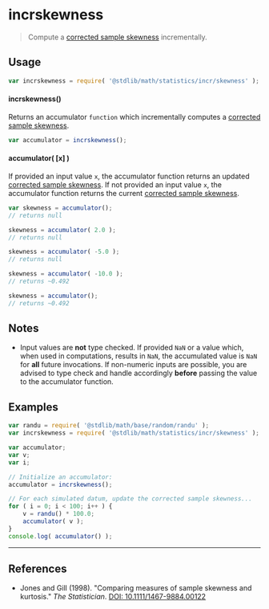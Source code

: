 # incrskewness

> Compute a [corrected sample skewness][sample-skewness] incrementally.


<section class="usage">

## Usage

``` javascript
var incrskewness = require( '@stdlib/math/statistics/incr/skewness' );
```

#### incrskewness()

Returns an accumulator `function` which incrementally computes a [corrected sample skewness][sample-skewness].

``` javascript
var accumulator = incrskewness();
```

#### accumulator( \[x\] )

If provided an input value `x`, the accumulator function returns an updated [corrected sample skewness][sample-skewness]. If not provided an input value `x`, the accumulator function returns the current [corrected sample skewness][sample-skewness].

``` javascript
var skewness = accumulator();
// returns null

skewness = accumulator( 2.0 );
// returns null

skewness = accumulator( -5.0 );
// returns null

skewness = accumulator( -10.0 );
// returns ~0.492

skewness = accumulator();
// returns ~0.492
```

</section>

<!-- /.usage -->


<section class="notes">

## Notes

* Input values are __not__ type checked. If provided `NaN` or a value which, when used in computations, results in `NaN`, the accumulated value is `NaN` for __all__ future invocations. If non-numeric inputs are possible, you are advised to type check and handle accordingly __before__ passing the value to the accumulator function.

</section>

<!-- /.notes -->


<section class="examples">

## Examples

``` javascript
var randu = require( '@stdlib/math/base/random/randu' );
var incrskewness = require( '@stdlib/math/statistics/incr/skewness' );

var accumulator;
var v;
var i;

// Initialize an accumulator:
accumulator = incrskewness();

// For each simulated datum, update the corrected sample skewness...
for ( i = 0; i < 100; i++ ) {
    v = randu() * 100.0;
    accumulator( v );
}
console.log( accumulator() );
```

</section>

<!-- /.examples -->


---

<section class="references">

## References

* Jones and Gill (1998). "Comparing measures of sample skewness and kurtosis." *The Statistician*. [DOI: 10.1111/1467-9884.00122][ref-link]

</section>

<!-- /.references -->


<section class="links">

[sample-skewness]: https://en.wikipedia.org/wiki/Skewness
[ref-link]: http://onlinelibrary.wiley.com/doi/10.1111/1467-9884.00122/

</section>

<!-- /.links -->
